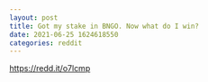 ```yaml
--- 
layout: post 
title: Got my stake in BNGO. Now what do I win? 
date: 2021-06-25 1624618550 
categories: reddit 
--- 
```

https://redd.it/o7lcmp